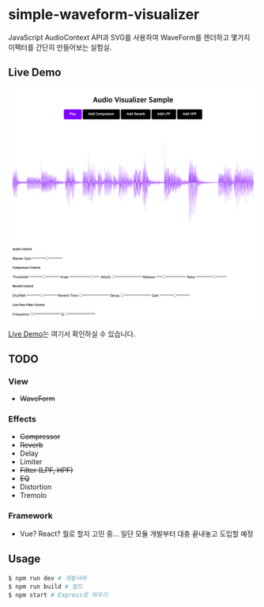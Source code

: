 # simple-waveform-visualizer
JavaScript AudioContext API과 SVG를 사용하여 WaveForm를 렌더하고 몇가지 이펙터를 간단히 만들어보는 실험실.

## Live Demo
![image](./thumbnail.png)

[Live Demo](https://simple-audio-waveform.herokuapp.com/)는 여기서 확인하실 수 있습니다.

## TODO
### View
- <strike>WaveForm</strike>
### Effects
- <strike>Compressor</strike>
- <strike>Reverb</strike>
- Delay
- Limiter
- <strike>Filter (LPF, HPF)</strike>
- <strike>EQ</strike>
- Distortion
- Tremolo
### Framework
- Vue? React? 뭘로 할지 고민 중... 일단 모듈 개발부터 대충 끝내놓고 도입할 예정

## Usage
```bash
$ npm run dev # 개발서버
$ npm run build # 빌드
$ npm start # Express로 띄우기
```

